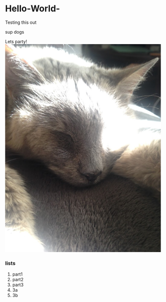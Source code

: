 # Hello-World-
Testing this out


sup dogs

Lets party!
<br>
![Beans](/IMG_9506.JPG)

### lists
1. part1
2. part2
3. part3
  2. 3a
  3. 3b
